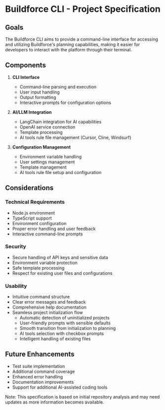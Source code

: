 # Buildforce CLI - Project Specification

## Goals

The Buildforce CLI aims to provide a command-line interface for accessing and utilizing Buildforce's planning capabilities, making it easier for developers to interact with the platform through their terminal.

## Components

1. **CLI Interface**

   - Command-line parsing and execution
   - User input handling
   - Output formatting
   - Interactive prompts for configuration options

2. **AI/LLM Integration**

   - LangChain integration for AI capabilities
   - OpenAI service connection
   - Template processing
   - AI tools rule file management (Cursor, Cline, Windsurf)

3. **Configuration Management**
   - Environment variable handling
   - User settings management
   - Template management
   - AI tools rule file setup and configuration

## Considerations

### Technical Requirements

- Node.js environment
- TypeScript support
- Environment configuration
- Proper error handling and user feedback
- Interactive command-line prompts

### Security

- Secure handling of API keys and sensitive data
- Environment variable protection
- Safe template processing
- Respect for existing user files and configurations

### Usability

- Intuitive command structure
- Clear error messages and feedback
- Comprehensive help documentation
- Seamless project initialization flow
  - Automatic detection of uninitialized projects
  - User-friendly prompts with sensible defaults
  - Smooth transition from initialization to planning
  - AI tools selection with checkbox prompts
  - Intelligent handling of existing files

## Future Enhancements

- Test suite implementation
- Additional command coverage
- Enhanced error handling
- Documentation improvements
- Support for additional AI-assisted coding tools

Note: This specification is based on initial repository analysis and may need updates as more information becomes available.
